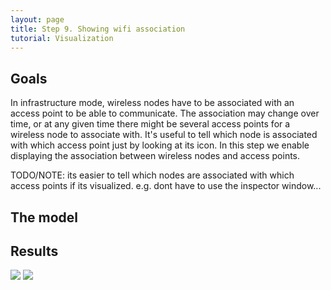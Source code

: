 ```yaml
---
layout: page
title: Step 9. Showing wifi association
tutorial: Visualization
---
```


## Goals

In infrastructure mode, wireless nodes have to be associated with an access point to be able to communicate.
The association may change over time, or at any given time there might be several access points for a
wireless node to associate with. It's useful to tell which node is associated with which access point just by looking at its icon.
In this step we enable displaying the association between wireless nodes and access points.

TODO/NOTE: its easier to tell which nodes are associated with which access points if its visualized. e.g. dont have to use the inspector window...

## The model
<!--
The pedestrians are in the access point's communication range, so they can associate with that.

In the ini file we need to set only the <tt>Ieee80211Visualizer</tt>'s parameters.
This visualizer will display us information about the association.
We can set which nodes and which interfaces are considered, like at <tt>InterfaceTableVisualizer</tt>.

Here is the appropriate configuration:

@dontinclude omnetpp.ini
@skipline [Config Visualization07]
@until ####
-->
## Results

<img src="step09_wifi_assoc_2d.gif">
<img src="step7_result2.gif">
<!--
In Module view mode we can monitor the association process, we see all messages between the nodes.
When a pedestrian send an <tt>Assoc</tt> message, the access point in its communication range receive that, and a signal sign appear above the access point.
In response to this <tt>Assoc</tt> message, the access point reply with an <tt>AssocResp-</tt> message.
If the association is successful it's <tt>AssocResp-OK</tt> and a signal sign appear above that pedestrian who wants to associate with the access point.

In 3D view mode as a result of the association process the signal sing appears above the appropriate network node.
-->

Sources: <a srcfile="../omnetpp.ini" />, [VisualizationNetworks.ned](../VisualizationNetworks.ned)
